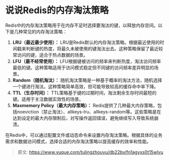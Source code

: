 # 说说Redis的内存淘汰策略

Redis中的内存淘汰策略用于在内存不足时选择要淘汰的键，以释放内存空间。以下是几种常见的内存淘汰策略：

1. **LRU（最近最少使用）：** LRU是Redis默认的内存淘汰策略。根据最近使用的时间戳来判断键的热度，将最久未被使用的键淘汰出去。这种策略保留了最近较常访问的键，适合于热点数据的场景。
2. **LFU（最不经常使用）：** LFU根据键被访问的频率来判断热度，淘汰访问频率最低的键。这种策略适用于访问模式稳定但不同键的访问频率差异明显的场景。
3. **Random（随机淘汰）：** 随机淘汰策略是一种基于概率的淘汰方法，随机选择一个键进行淘汰。这种策略简单高效，但可能导致较高的缓存命中率下降。
4. **TTL（生存时间）：** TTL策略基于键的过期时间，淘汰剩余生存时间最短的键。适用于关注数据实效性的场景。
5. **Maxmemory Policy（最大内存策略）：** Redis提供了几种最大内存策略，包括noeviction（禁止淘汰）、allkeys-lru、allkeys-random等。这些策略是在达到设定的最大内存限制后，对写操作返回错误，避免继续写入导致系统崩溃。

在Redis中，可以通过配置文件或动态命令来设置内存淘汰策略。根据具体的业务需求和数据访问模式，选择合适的内存淘汰策略以提高缓存的效率和性能。



> 原文: <https://www.yuque.com/tulingzhouyu/db22bv/fn1agyxs0t15wlvu>